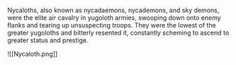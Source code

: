 Nycaloths, also known as nycadaemons, nycademons, and sky demons, were the elite air cavalry in yugoloth armies, swooping down onto enemy flanks and tearing up unsuspecting troops. They were the lowest of the greater yugoloths and bitterly resented it, constantly scheming to ascend to greater status and prestige.

![[Nycaloth.png]]